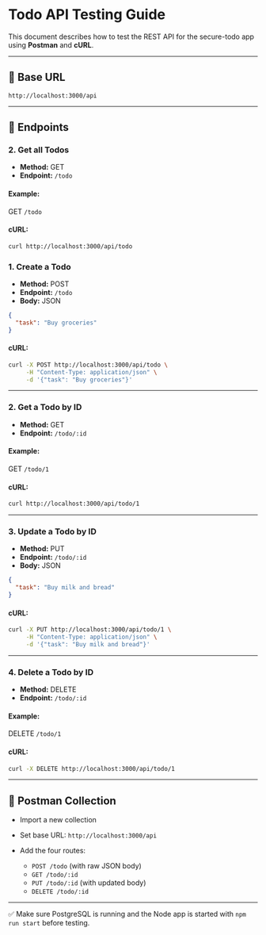 # Todo API Testing Guide

This document describes how to test the REST API for the secure-todo app using **Postman** and **cURL**.

---

## 📌 Base URL

```
http://localhost:3000/api
```

---

## 📘 Endpoints

### 2. Get all Todos

- **Method:** GET
- **Endpoint:** `/todo`

#### Example:

GET `/todo`

#### cURL:

```bash
curl http://localhost:3000/api/todo
```

### 1. Create a Todo

- **Method:** POST
- **Endpoint:** `/todo`
- **Body:** JSON

```json
{
  "task": "Buy groceries"
}
```

#### cURL:

```bash
curl -X POST http://localhost:3000/api/todo \
     -H "Content-Type: application/json" \
     -d '{"task": "Buy groceries"}'
```

---

### 2. Get a Todo by ID

- **Method:** GET
- **Endpoint:** `/todo/:id`

#### Example:

GET `/todo/1`

#### cURL:

```bash
curl http://localhost:3000/api/todo/1
```

---

### 3. Update a Todo by ID

- **Method:** PUT
- **Endpoint:** `/todo/:id`
- **Body:** JSON

```json
{
  "task": "Buy milk and bread"
}
```

#### cURL:

```bash
curl -X PUT http://localhost:3000/api/todo/1 \
     -H "Content-Type: application/json" \
     -d '{"task": "Buy milk and bread"}'
```

---

### 4. Delete a Todo by ID

- **Method:** DELETE
- **Endpoint:** `/todo/:id`

#### Example:

DELETE `/todo/1`

#### cURL:

```bash
curl -X DELETE http://localhost:3000/api/todo/1
```

---

## 🧪 Postman Collection

- Import a new collection
- Set base URL: `http://localhost:3000/api`
- Add the four routes:

  - `POST /todo` (with raw JSON body)
  - `GET /todo/:id`
  - `PUT /todo/:id` (with updated body)
  - `DELETE /todo/:id`

---

✅ Make sure PostgreSQL is running and the Node app is started with `npm run start` before testing.

